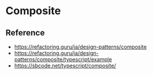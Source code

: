 # Composite

## Reference
- https://refactoring.guru/ja/design-patterns/composite
- https://refactoring.guru/ja/design-patterns/composite/typescript/example
- https://sbcode.net/typescript/composite/